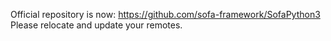 Official repository is now: https://github.com/sofa-framework/SofaPython3
Please relocate and update your remotes. 
